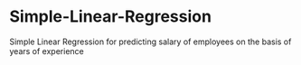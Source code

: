 # Simple-Linear-Regression
Simple Linear Regression for predicting salary of employees on the basis of years of experience
